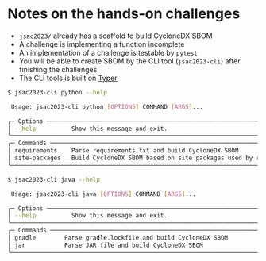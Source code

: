 # Notes on the hands-on challenges

- `jsac2023/` already has a scaffold to build CycloneDX SBOM
- A challenge is implementing a function incomplete
- An implementation of a challenge is testable by `pytest`
- You will be able to create SBOM by the CLI tool (`jsac2023-cli`) after finishing the challenges
- The CLI tools is built on [Typer](https://typer.tiangolo.com/)

```bash
$ jsac2023-cli python --help

 Usage: jsac2023-cli python [OPTIONS] COMMAND [ARGS]...

╭─ Options ─────────────────────────────────────────────────────────────────────────────────────────╮
│ --help          Show this message and exit.                                                       │
╰───────────────────────────────────────────────────────────────────────────────────────────────────╯
╭─ Commands ────────────────────────────────────────────────────────────────────────────────────────╮
│ requirements    Parse requirements.txt and build CycloneDX SBOM                                   │
│ site-packages   Build CycloneDX SBOM based on site packages used by running Python processes      │
╰───────────────────────────────────────────────────────────────────────────────────────────────────╯

$ jsac2023-cli java --help

 Usage: jsac2023-cli java [OPTIONS] COMMAND [ARGS]...

╭─ Options ─────────────────────────────────────────────────────────────────────────────────────────╮
│ --help          Show this message and exit.                                                       │
╰───────────────────────────────────────────────────────────────────────────────────────────────────╯
╭─ Commands ────────────────────────────────────────────────────────────────────────────────────────╮
│ gradle        Parse gradle.lockfile and build CycloneDX SBOM                                      │
│ jar           Parse JAR file and build CycloneDX SBOM                                             │
╰───────────────────────────────────────────────────────────────────────────────────────────────────╯
```

